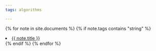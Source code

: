 ```yaml
---
tags: algorithms

---
```



{% for note in site.documents %}
{% if note.tags contains "string" %}
<li>
    <a href="{{ note.url }}">{{ note.title  }}</a>
</li>
{% endif %}
{% endfor %}